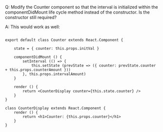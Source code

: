Q: Modify the Counter component so that the interval is initialized within the componentDidMount life cycle method instead of the constructor. Is the constructor still required?

A: This would work as well:

``` import React from "react";

export default class Counter extends React.Component {
    
    state = { counter: this.props.initVal }

    componentDidMount () {
        setInterval (() => {
            this.setState (prevState => ({ counter: prevState.counter + this.props.counterAmount }))
        }, this.props.intervalAmount)
    }

    render () {
        return <CounterDisplay counter={this.state.counter} />
    }
}

class CounterDisplay extends React.Component {
    render () {
        return <h1>Counter: {this.props.counter}</h1>
    }
}
```
